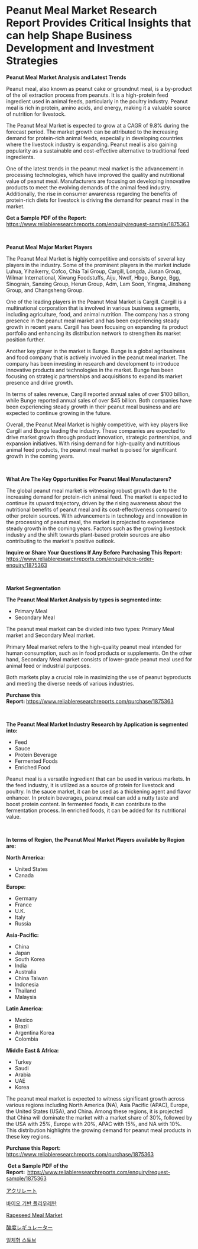 <p><h1>Peanut Meal Market Research Report Provides Critical Insights that can help Shape Business Development and Investment Strategies</h1></p><p><strong>Peanut Meal Market Analysis and Latest Trends</strong></p>
<p><p>Peanut meal, also known as peanut cake or groundnut meal, is a by-product of the oil extraction process from peanuts. It is a high-protein feed ingredient used in animal feeds, particularly in the poultry industry. Peanut meal is rich in protein, amino acids, and energy, making it a valuable source of nutrition for livestock.</p><p>The Peanut Meal Market is expected to grow at a CAGR of 9.8% during the forecast period. The market growth can be attributed to the increasing demand for protein-rich animal feeds, especially in developing countries where the livestock industry is expanding. Peanut meal is also gaining popularity as a sustainable and cost-effective alternative to traditional feed ingredients.</p><p>One of the latest trends in the peanut meal market is the advancement in processing technologies, which have improved the quality and nutritional value of peanut meal. Manufacturers are focusing on developing innovative products to meet the evolving demands of the animal feed industry. Additionally, the rise in consumer awareness regarding the benefits of protein-rich diets for livestock is driving the demand for peanut meal in the market.</p></p>
<p><strong>Get a Sample PDF of the Report:&nbsp;</strong> <a href="https://www.reliableresearchreports.com/enquiry/request-sample/1875363">https://www.reliableresearchreports.com/enquiry/request-sample/1875363</a></p>
<p>&nbsp;</p>
<p><strong>Peanut Meal Major Market Players</strong></p>
<p><p>The Peanut Meal Market is highly competitive and consists of several key players in the industry. Some of the prominent players in the market include Luhua, Yihaikerry, Cofco, Chia Tai Group, Cargill, Longda, Jiusan Group, Wilmar International, Xiwang Foodstuffs, Aiju, Nwdf, Hbgo, Bunge, Bgg, Sinograin, Sanxing Group, Herun Group, Adm, Lam Soon, Yingma, Jinsheng Group, and Changsheng Group.</p><p>One of the leading players in the Peanut Meal Market is Cargill. Cargill is a multinational corporation that is involved in various business segments, including agriculture, food, and animal nutrition. The company has a strong presence in the peanut meal market and has been experiencing steady growth in recent years. Cargill has been focusing on expanding its product portfolio and enhancing its distribution network to strengthen its market position further.</p><p>Another key player in the market is Bunge. Bunge is a global agribusiness and food company that is actively involved in the peanut meal market. The company has been investing in research and development to introduce innovative products and technologies in the market. Bunge has been focusing on strategic partnerships and acquisitions to expand its market presence and drive growth.</p><p>In terms of sales revenue, Cargill reported annual sales of over $100 billion, while Bunge reported annual sales of over $45 billion. Both companies have been experiencing steady growth in their peanut meal business and are expected to continue growing in the future.</p><p>Overall, the Peanut Meal Market is highly competitive, with key players like Cargill and Bunge leading the industry. These companies are expected to drive market growth through product innovation, strategic partnerships, and expansion initiatives. With rising demand for high-quality and nutritious animal feed products, the peanut meal market is poised for significant growth in the coming years.</p></p>
<p>&nbsp;</p>
<p><strong>What Are The Key Opportunities For Peanut Meal Manufacturers?</strong></p>
<p><p>The global peanut meal market is witnessing robust growth due to the increasing demand for protein-rich animal feed. The market is expected to continue its upward trajectory, driven by the rising awareness about the nutritional benefits of peanut meal and its cost-effectiveness compared to other protein sources. With advancements in technology and innovation in the processing of peanut meal, the market is projected to experience steady growth in the coming years. Factors such as the growing livestock industry and the shift towards plant-based protein sources are also contributing to the market's positive outlook.</p></p>
<p><strong>Inquire or Share Your Questions If Any Before Purchasing This Report:</strong> <a href="https://www.reliableresearchreports.com/enquiry/pre-order-enquiry/1875363">https://www.reliableresearchreports.com/enquiry/pre-order-enquiry/1875363</a></p>
<p>&nbsp;</p>
<p><strong>Market Segmentation</strong></p>
<p><strong>The Peanut Meal Market Analysis by types is segmented into:</strong></p>
<p><ul><li>Primary Meal</li><li>Secondary Meal</li></ul></p>
<p><p>The peanut meal market can be divided into two types: Primary Meal market and Secondary Meal market. </p><p>Primary Meal market refers to the high-quality peanut meal intended for human consumption, such as in food products or supplements. On the other hand, Secondary Meal market consists of lower-grade peanut meal used for animal feed or industrial purposes. </p><p>Both markets play a crucial role in maximizing the use of peanut byproducts and meeting the diverse needs of various industries.</p></p>
<p><strong>Purchase this Report:&nbsp;</strong><a href="https://www.reliableresearchreports.com/purchase/1875363">https://www.reliableresearchreports.com/purchase/1875363</a></p>
<p>&nbsp;</p>
<p><strong>The Peanut Meal Market Industry Research by Application is segmented into:</strong></p>
<p><ul><li>Feed</li><li>Sauce</li><li>Protein Beverage</li><li>Fermented Foods</li><li>Enriched Food</li></ul></p>
<p><p>Peanut meal is a versatile ingredient that can be used in various markets. In the feed industry, it is utilized as a source of protein for livestock and poultry. In the sauce market, it can be used as a thickening agent and flavor enhancer. In protein beverages, peanut meal can add a nutty taste and boost protein content. In fermented foods, it can contribute to the fermentation process. In enriched foods, it can be added for its nutritional value.</p></p>
<p>&nbsp;</p>
<p><strong>In terms of Region, the Peanut Meal Market Players available by Region are:</strong></p>
<p>
    <p> <strong> North America: </strong>
        <ul>
            <li>United States</li>
            <li>Canada</li>
        </ul>
        </p> 
    <p> <strong> Europe: </strong>
        <ul>
            <li>Germany</li>
            <li>France</li>
            <li>U.K.</li>
            <li>Italy</li>
            <li>Russia</li>
        </ul>
        </p> 
    <p> <strong> Asia-Pacific: </strong>
        <ul>
            <li>China</li>
            <li>Japan</li>
            <li>South Korea</li>
            <li>India</li>
            <li>Australia</li>
            <li>China Taiwan</li>
            <li>Indonesia</li>
            <li>Thailand</li>
            <li>Malaysia</li>
        </ul>
        </p> 
    <p> <strong> Latin America: </strong>
        <ul>
            <li>Mexico</li>
            <li>Brazil</li>
            <li>Argentina Korea</li>
            <li>Colombia</li>
        </ul>
        </p> 
    <p> <strong> Middle East & Africa: </strong>
        <ul>
            <li>Turkey</li>
            <li>Saudi</li>
            <li>Arabia</li>
            <li>UAE</li>
            <li>Korea</li>
        </ul>
    </p>
    </p>
<p><p>The peanut meal market is expected to witness significant growth across various regions including North America (NA), Asia Pacific (APAC), Europe, the United States (USA), and China. Among these regions, it is projected that China will dominate the market with a market share of 30%, followed by the USA with 25%, Europe with 20%, APAC with 15%, and NA with 10%. This distribution highlights the growing demand for peanut meal products in these key regions.</p></p>
<p><strong>Purchase this Report: </strong><a href="https://www.reliableresearchreports.com/purchase/1875363">https://www.reliableresearchreports.com/purchase/1875363</a></p>
<p>&nbsp;<strong>Get a Sample PDF of the Report:&nbsp;&nbsp;</strong><a href="https://www.reliableresearchreports.com/enquiry/request-sample/1875363">https://www.reliableresearchreports.com/enquiry/request-sample/1875363</a></p>
<p><strong></strong></p>
<p><p><a href="https://medium.com/@arturokrs2023/%E3%82%A2%E3%82%AF%E3%83%AA%E3%83%AC%E3%83%BC%E3%83%88%E5%B8%82%E5%A0%B4-2031%E5%B9%B4%E3%81%BE%E3%81%A7%E3%81%AE%E6%88%90%E5%8A%9F%E3%81%99%E3%82%8B%E3%83%93%E3%82%B8%E3%83%8D%E3%82%B9%E6%88%A6%E7%95%A5%E3%81%AE%E9%8D%B5-d1f0b696cdd7">アクリレート</a></p><p><a href="https://medium.com/@c-davies1/%EB%B0%94%EC%9D%B4%EC%98%A4-%EA%B8%B0%EB%B0%98-%ED%8F%B4%EB%A6%AC%EC%9A%B0%EB%A0%88%ED%83%84-%EC%8B%9C%EC%9E%A5-%EB%B6%84%EC%84%9D-%EA%B8%80%EB%A1%9C%EB%B2%8C-%EC%82%B0%EC%97%85-%EC%A0%84%EB%A7%9D-%EB%B0%8F-%EC%98%88%EC%B8%A1-2024%EB%85%84%EB%B6%80%ED%84%B0-2031%EB%85%84%EA%B9%8C%EC%A7%80-d3cc65af6181">바이오 기반 폴리우레탄</a></p><p><a href="https://github.com/nicholepatriciadoylenwnrjr0/Market-Research-Report-List-1/blob/main/rapeseed-meal-market.md">Rapeseed Meal Market</a></p><p><a href="https://medium.com/@klon646/%E9%85%B8%E5%BA%A6%E8%AA%BF%E6%95%B4%E5%B8%82%E5%A0%B4%E3%81%AE%E3%82%B5%E3%82%A4%E3%82%BA-cagr-%E3%83%88%E3%83%AC%E3%83%B3%E3%83%892024-2030-c60fc7f372ab">酸度レギュレーター</a></p><p><a href="https://medium.com/@c-davies1/quot-%ED%86%B5%ED%95%A9%ED%98%95-%EA%B0%80%EC%8A%A4%EB%A0%88%EC%9D%B8%EC%A7%80-%EC%8B%9C%EC%9E%A5-%EA%B7%9C%EB%AA%A8%EB%8A%94-%EC%84%B8%EA%B3%84-%EC%82%B0%EC%97%85%EC%97%90%EC%84%9C-%EC%B5%9C%EC%A0%81%EC%9D%98-%EB%A7%88%EC%BC%80%ED%8C%85-%EC%B1%84%EB%84%90%EC%9D%84-%EB%B3%B4%EC%97%AC%EC%A4%8D%EB%8B%88%EB%8B%A4-quot-ee984ff3a7b8">일체형 스토브</a></p></p>